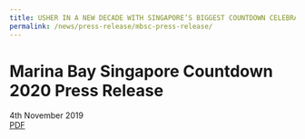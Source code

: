 ```yaml
---
title: USHER IN A NEW DECADE WITH SINGAPORE’S BIGGEST COUNTDOWN CELEBRATION AT MARINA BAY
permalink: /news/press-release/mbsc-press-release/
---
```


# **Marina Bay Singapore Countdown 2020 Press Release**
4th November 2019
<br>
[PDF](/news/press-release/files/media-release-for-mbsc-updated.pdf)
